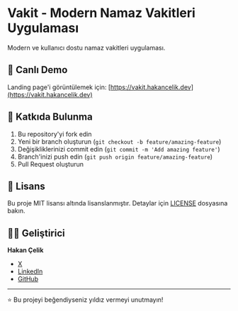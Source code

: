 # Vakit - Modern Namaz Vakitleri Uygulaması

Modern ve kullanıcı dostu namaz vakitleri uygulaması. 

## 🚀 Canlı Demo

Landing page'i görüntülemek için: [https://vakit.hakancelik.dev](https://vakit.hakancelik.dev)

## 🤝 Katkıda Bulunma

1. Bu repository'yi fork edin
2. Yeni bir branch oluşturun (`git checkout -b feature/amazing-feature`)
3. Değişikliklerinizi commit edin (`git commit -m 'Add amazing feature'`)
4. Branch'inizi push edin (`git push origin feature/amazing-feature`)
5. Pull Request oluşturun

## 📄 Lisans

Bu proje MIT lisansı altında lisanslanmıştır. Detaylar için [LICENSE](LICENSE) dosyasına bakın.

## 👨‍💻 Geliştirici

**Hakan Çelik**
- [X](https://x.com/hakancelikdev)
- [LinkedIn](https://linkedin.com/in/hakancelikdev)
- [GitHub](https://github.com/hakancelikdev)

---

⭐ Bu projeyi beğendiyseniz yıldız vermeyi unutmayın! 